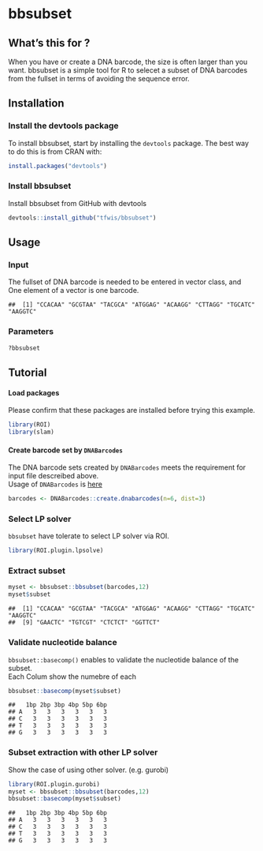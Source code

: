 
<!-- README.md is generated from README.Rmd. Please edit that file -->

# bbsubset

<!-- badges: start -->
<!-- badges: end -->

## What’s this for ?

When you have or create a DNA barcode, the size is often larger than you
want. bbsubset is a simple tool for R to selecet a subset of DNA
barcodes from the fullset in terms of avoiding the sequence error.

## Installation

### Install the devtools package

To install bbsubset, start by installing the `devtools` package. The
best way to do this is from CRAN with:

``` r
install.packages("devtools")
```

### Install bbsubset

Install bbsubset from GitHub with devtools

``` r
devtools::install_github("tfwis/bbsubset")
```

## Usage

### Input

The fullset of DNA barcode is needed to be entered in vector class, and
One element of a vector is one barcode.

    ##  [1] "CCACAA" "GCGTAA" "TACGCA" "ATGGAG" "ACAAGG" "CTTAGG" "TGCATC" "AAGGTC"

### Parameters

``` r
?bbsubset
```

## Tutorial

#### Load packages

Please confirm that these packages are installed before trying this
example.

``` r
library(ROI)
library(slam)
```

#### Create barcode set by `DNABarcodes`

The DNA barcode sets created by `DNABarcodes` meets the requirement for
input file descreibed above.  
Usage of `DNABarcodes` is
[here](https://bioconductor.org/packages/release/bioc/vignettes/DNABarcodes/inst/doc/DNABarcodes.html)

``` r
barcodes <- DNABarcodes::create.dnabarcodes(n=6, dist=3)
```

### Select LP solver

`bbsubset` have tolerate to select LP solver via ROI.

``` r
library(ROI.plugin.lpsolve)
```

### Extract subset

``` r
myset <- bbsubset::bbsubset(barcodes,12)
myset$subset
```

    ##  [1] "CCACAA" "GCGTAA" "TACGCA" "ATGGAG" "ACAAGG" "CTTAGG" "TGCATC" "AAGGTC"
    ##  [9] "GAACTC" "TGTCGT" "CTCTCT" "GGTTCT"

### Validate nucleotide balance

`bbsubset::basecomp()` enables to validate the nucleotide balance of the
subset.  
Each Colum show the numebre of each

``` r
bbsubset::basecomp(myset$subset)
```

    ##   1bp 2bp 3bp 4bp 5bp 6bp
    ## A   3   3   3   3   3   3
    ## C   3   3   3   3   3   3
    ## T   3   3   3   3   3   3
    ## G   3   3   3   3   3   3

### Subset extraction with other LP solver

Show the case of using other solver. (e.g. gurobi)

``` r
library(ROI.plugin.gurobi)
myset <- bbsubset::bbsubset(barcodes,12)
bbsubset::basecomp(myset$subset)
```

    ##   1bp 2bp 3bp 4bp 5bp 6bp
    ## A   3   3   3   3   3   3
    ## C   3   3   3   3   3   3
    ## T   3   3   3   3   3   3
    ## G   3   3   3   3   3   3

